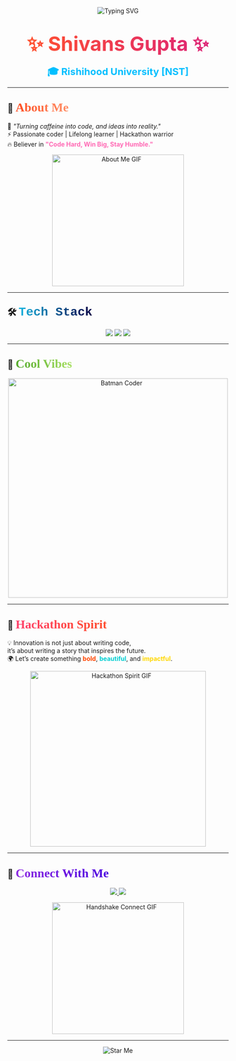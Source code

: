 <!-- Animated Intro Banner -->
<p align="center">
  <img src="https://readme-typing-svg.herokuapp.com?size=30&duration=4000&color=FF1493&center=true&vCenter=true&width=800&lines=🚀+Shivans+Gupta;💻+Hackathon+Innovator;🔥+Turning+Ideas+into+Reality" alt="Typing SVG"/>
</p>

<h1 align="center">
  <span style="font-size:45px; background: linear-gradient(90deg,#FF512F,#DD2476); -webkit-background-clip: text; color: transparent;">
    ✨ Shivans Gupta ✨
  </span>
</h1>

<p align="center">
  <b style="font-size:22px; color:#00BFFF;">🎓 Rishihood University [NST]</b>
</p>

---

## 🎯 <span style="font-family:Papyrus; font-size:28px; background: linear-gradient(90deg,#ff4b1f,#ff9068); -webkit-background-clip: text; color: transparent;">About Me</span>
🌟 <i>"Turning caffeine into code, and ideas into reality."</i>  
⚡ Passionate coder | Lifelong learner | Hackathon warrior  
🔥 Believer in <b style="color:#FF69B4;">"Code Hard, Win Big, Stay Humble."</b>

<p align="center">
  <img src="https://media.giphy.com/media/WUlplcMpOCEmTGBtBW/giphy.gif" width="300" alt="About Me GIF"/>
</p>

---

## 🛠️ <span style="font-family:Courier New; font-size:28px; background: linear-gradient(90deg,#1CB5E0,#000046); -webkit-background-clip: text; color: transparent;">Tech Stack</span>
<p align="center">
  <img src="https://img.shields.io/badge/Code-Python-blue?logo=python&logoColor=white&style=for-the-badge"/>
  <img src="https://img.shields.io/badge/Frontend-HTML5-orange?logo=html5&logoColor=white&style=for-the-badge"/>
  <img src="https://img.shields.io/badge/Design-CSS3-blue?logo=css3&logoColor=white&style=for-the-badge"/>
</p>

---

## 🎨 <span style="font-family:Brush Script MT; font-size:28px; background: linear-gradient(90deg,#56ab2f,#a8e063); -webkit-background-clip: text; color: transparent;">Cool Vibes</span>
<p align="center">
  <img src="https://media.giphy.com/media/m9eG1qVjvN56H0MXt8/giphy.gif" width="500" alt="Batman Coder"/>
</p>

---

## 🚀 <span style="font-family:Verdana; font-size:28px; background: linear-gradient(90deg,#FF416C,#FF4B2B); -webkit-background-clip: text; color: transparent;">Hackathon Spirit</span>
💡 Innovation is not just about writing code,  
it’s about writing a story that inspires the future.  
🌍 Let’s create something <b style="color:#FF4500;">bold</b>, <b style="color:#00CED1;">beautiful</b>, and <b style="color:#FFD700;">impactful</b>.  

<p align="center">
  <img src="https://media.giphy.com/media/xT9IgzoKnwFNmISR8I/giphy.gif" width="400" alt="Hackathon Spirit GIF"/>
</p>

---

## 🌟 <span style="font-family:Trebuchet MS; font-size:28px; background: linear-gradient(90deg,#8E2DE2,#4A00E0); -webkit-background-clip: text; color: transparent;">Connect With Me</span>
<p align="center">
  <a href="https://github.com/shivansgupta">
    <img src="https://img.shields.io/badge/GitHub-Shivans--Gupta-black?logo=github&style=for-the-badge"/>
  </a>
  <a href="https://linkedin.com">
    <img src="https://img.shields.io/badge/LinkedIn-Connect-blue?logo=linkedin&style=for-the-badge"/>
  </a>
</p>

<p align="center">
  <img src="https://media.giphy.com/media/j5hZZwA2ja1F3o8K5n/giphy.gif" width="300" alt="Handshake Connect GIF"/>
</p>

---

<p align="center">
  <img src="https://readme-typing-svg.herokuapp.com?size=24&duration=4000&color=00FF7F&center=true&vCenter=true&width=700&lines=⭐+If+you+like+this+profile%2C+give+it+a+Star!+⭐" alt="Star Me"/>
</p>
